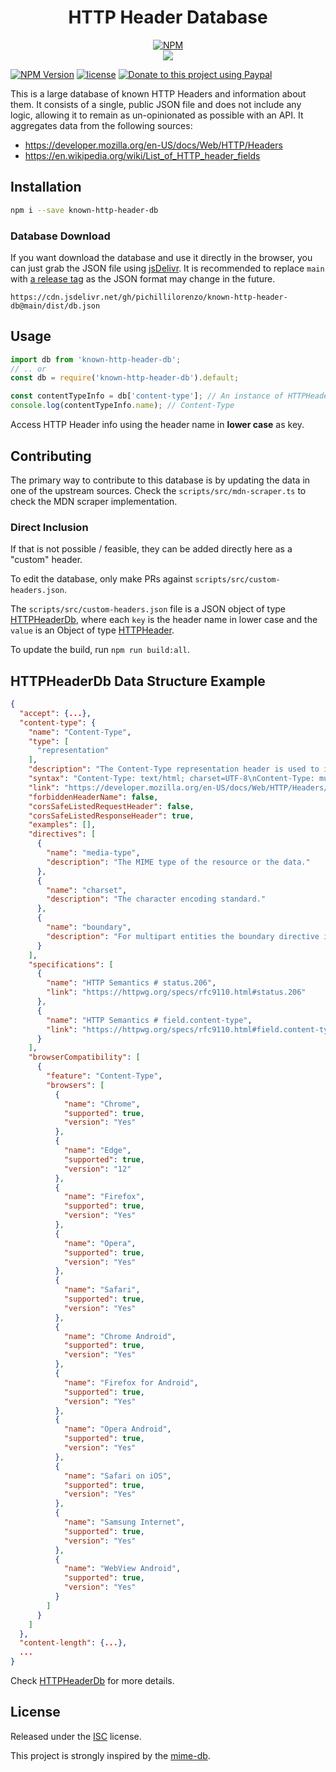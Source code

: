 <div align="center">

# HTTP Header Database

[![NPM](https://nodei.co/npm/known-http-header-db.png?compact=true)](https://nodei.co/npm/known-http-header-db/)
<br />
[![](https://img.shields.io/npm/dt/known-http-header-db.svg?style=flat-square)](https://www.npmjs.com/package/known-http-header-db)

</div>

[![NPM Version](https://badgen.net/npm/v/known-http-header-db)](https://npmjs.org/package/known-http-header-db)
[![license](https://img.shields.io/github/license/pichillilorenzo/known-http-header-db)](/LICENSE)
[![Donate to this project using Paypal](https://img.shields.io/badge/paypal-donate-yellow.svg)](https://www.paypal.me/LorenzoPichilli)

This is a large database of known HTTP Headers and information about them. It consists of a single, public JSON file and does not include any logic, allowing it to remain as un-opinionated as possible with an API. It aggregates data from the following sources:

- https://developer.mozilla.org/en-US/docs/Web/HTTP/Headers
- https://en.wikipedia.org/wiki/List_of_HTTP_header_fields

## Installation

```bash
npm i --save known-http-header-db
```

### Database Download

If you want download the database and use it directly in the browser, you can just grab the
JSON file using [jsDelivr](https://www.jsdelivr.com/). It is recommended to
replace `main` with [a release tag](https://github.com/pichillilorenzo/known-http-header-db/tags)
as the JSON format may change in the future.

```
https://cdn.jsdelivr.net/gh/pichillilorenzo/known-http-header-db@main/dist/db.json
```

## Usage

```js
import db from 'known-http-header-db';
// .. or
const db = require('known-http-header-db').default;

const contentTypeInfo = db['content-type']; // An instance of HTTPHeader
console.log(contentTypeInfo.name); // Content-Type
```

Access HTTP Header info using the header name in **lower case** as key.

## Contributing

The primary way to contribute to this database is by updating the data in one of the upstream sources.
Check the `scripts/src/mdn-scraper.ts` to check the MDN scraper implementation.

### Direct Inclusion

If that is not possible / feasible, they can be added directly here as a "custom" header.

To edit the database, only make PRs against `scripts/src/custom-headers.json`.

The `scripts/src/custom-headers.json` file is a JSON object of type [HTTPHeaderDb](https://pichillilorenzo.github.io/known-http-header-db/interfaces/HTTPHeaderDb.html), where each `key` is the header name in lower case and the `value`
is an Object of type [HTTPHeader](https://pichillilorenzo.github.io/known-http-header-db/interfaces/HTTPHeader.html).

To update the build, run `npm run build:all`.

## HTTPHeaderDb Data Structure Example

```json
{
  "accept": {...},
  "content-type": {
    "name": "Content-Type",
    "type": [
      "representation"
    ],
    "description": "The Content-Type representation header is used to indicate the original media type of the resource (prior to any content encoding applied for sending). In responses, a Content-Type header provides the client with the actual content type of the returned content. This header's value may be ignored, for example when browsers perform MIME sniffing; set the X-Content-Type-Options header value to nosniff to prevent this behavior. In requests, (such as POST or PUT), the client tells the server what type of data is actually sent.",
    "syntax": "Content-Type: text/html; charset=UTF-8\nContent-Type: multipart/form-data; boundary=something",
    "link": "https://developer.mozilla.org/en-US/docs/Web/HTTP/Headers/Content-Type",
    "forbiddenHeaderName": false,
    "corsSafeListedRequestHeader": false,
    "corsSafeListedResponseHeader": true,
    "examples": [],
    "directives": [
      {
        "name": "media-type",
        "description": "The MIME type of the resource or the data."
      },
      {
        "name": "charset",
        "description": "The character encoding standard."
      },
      {
        "name": "boundary",
        "description": "For multipart entities the boundary directive is required. The directive consists of 1 to 70 characters from a set of characters (and not ending with white space) known to be very robust through email gateways. It is used to encapsulate the boundaries of the multiple parts of the message. Often, the header boundary is prepended with two dashes and the final boundary has two dashes appended at the end."
      }
    ],
    "specifications": [
      {
        "name": "HTTP Semantics # status.206",
        "link": "https://httpwg.org/specs/rfc9110.html#status.206"
      },
      {
        "name": "HTTP Semantics # field.content-type",
        "link": "https://httpwg.org/specs/rfc9110.html#field.content-type"
      }
    ],
    "browserCompatibility": [
      {
        "feature": "Content-Type",
        "browsers": [
          {
            "name": "Chrome",
            "supported": true,
            "version": "Yes"
          },
          {
            "name": "Edge",
            "supported": true,
            "version": "12"
          },
          {
            "name": "Firefox",
            "supported": true,
            "version": "Yes"
          },
          {
            "name": "Opera",
            "supported": true,
            "version": "Yes"
          },
          {
            "name": "Safari",
            "supported": true,
            "version": "Yes"
          },
          {
            "name": "Chrome Android",
            "supported": true,
            "version": "Yes"
          },
          {
            "name": "Firefox for Android",
            "supported": true,
            "version": "Yes"
          },
          {
            "name": "Opera Android",
            "supported": true,
            "version": "Yes"
          },
          {
            "name": "Safari on iOS",
            "supported": true,
            "version": "Yes"
          },
          {
            "name": "Samsung Internet",
            "supported": true,
            "version": "Yes"
          },
          {
            "name": "WebView Android",
            "supported": true,
            "version": "Yes"
          }
        ]
      }
    ]
  },
  "content-length": {...},
  ...
}
```

Check [HTTPHeaderDb](https://pichillilorenzo.github.io/known-http-header-db/interfaces/HTTPHeaderDb.html) for more details.

## License

Released under the [ISC](/LICENSE) license.

This project is strongly inspired by the [mime-db](https://github.com/jshttp/mime-db).
